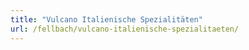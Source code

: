 ```yaml
---
title: "Vulcano Italienische Spezialitäten"
url: /fellbach/vulcano-italienische-spezialitaeten/
---
```

